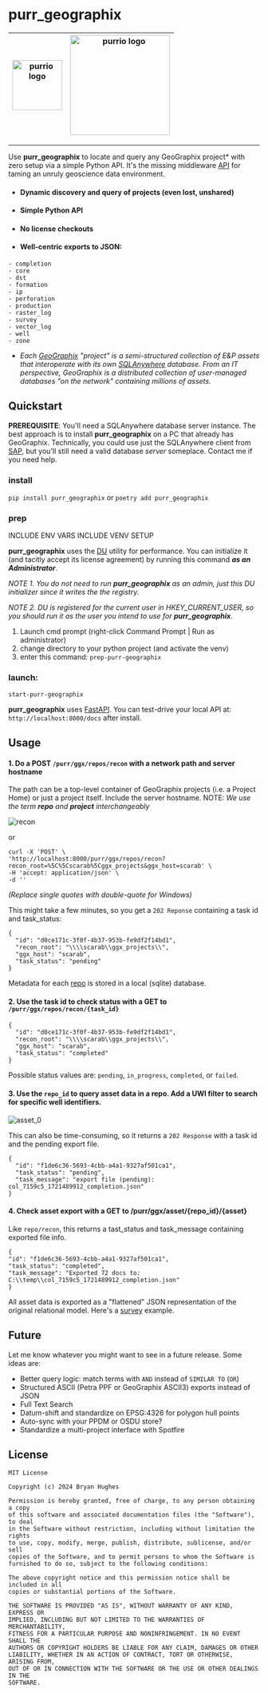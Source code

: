 # purr_geographix

<!-- <div style="display: flex; height: 85px">
    <img src="./docs/purrio.png" alt="drawing" height="85px" style="margin-right: 20px;"/>
    <img src="./docs/geographix.png" alt="drawing"/>
</div> -->

| <img src="./docs/purrio.png" alt="purrio logo" height="100"/> | <img src="./docs/geographix.png" alt="purrio logo" width="200"/>
|:--:|:--:|

---

Use **purr_geographix** to locate and query any GeoGraphix project* with zero setup via a
simple Python API. It's the missing
middleware [API](https://rbhughes.github.io/purr_geographix/) for taming an unruly
geoscience data environment.

* #### Dynamic discovery and query of projects (even lost, unshared)
* #### Simple Python API
* #### No license checkouts
* #### Well-centric exports to JSON:

```
- completion
- core
- dst
- formation
- ip
- perforation
- production
- raster_log
- survey
- vector_log
- well
- zone
```

* _Each [GeoGraphix](https://www.gverse.com/) "project" is a semi-structured collection
  of E&P assets that interoperate with its own
  [SQLAnywhere](https://www.sap.com/products/technology-platform/sql-anywhere.html)
  database. From an IT perspective, GeoGraphix is a distributed collection of
  user-managed databases "on the network" containing millions of assets._

## Quickstart

**PREREQUISITE**: You'll need a SQLAnywhere database server instance. The best
approach is to install **purr_geographix** on a PC that already has GeoGraphix.
Technically, you could use just the SQLAnywhere client
from [SAP](https://help.sap.com/docs/SAP_SQL_Anywhere), but you'll still need a valid
database _server_ someplace. Contact me if you need help.

### install

`pip install purr_geographix`
or
`poetry add purr_geographix`

### prep

INCLUDE ENV VARS
INCLUDE VENV SETUP

**purr_geographix** uses the [DU](https://learn.microsoft.com/en-us/sysinternals/downloads/du) utility for performance. You can initialize it (and tacitly accept its license agreement) by running this command ***as an Administrator***.

_NOTE 1. You do not need to run **purr_geographix** as an admin, just this DU initializer since it writes the the registry._

_NOTE 2. DU is registered for the current user in HKEY_CURRENT_USER, so you should run it as the user you intend to use for **purr_geographix**._

1. Launch cmd prompt (right-click Command Prompt | Run as administrator)
2. change directory to your python project (and activate the venv)
3. enter this command: `prep-purr-geographix`

### launch:

`start-purr-geographix`

**purr_geographix** uses [FastAPI](https://fastapi.tiangolo.com "FastAPI").
You can test-drive your local API at: `http://localhost:8000/docs` after install.

## Usage

#### 1. Do a POST `/purr/ggx/repos/recon` with a network path and server hostname

The path can be a top-level container of GeoGraphix projects (i.e. a Project Home)
or just a project itself. Include the server hostname.
NOTE: _We use the term **repo** and **project** interchangeably_

![recon](./docs/recon.png)

or

```
curl -X 'POST' \
'http://localhost:8000/purr/ggx/repos/recon?recon_root=%5C%5Cscarab%5Cggx_projects&ggx_host=scarab' \
-H 'accept: application/json' \
-d ''
```

_(Replace single quotes with double-quote for Windows)_

This might take a few minutes, so you get a `202 Reponse` containing a task id and
task_status:

```
{
  "id": "d0ce171c-3f0f-4b37-953b-fe9df2f14bd1",
  "recon_root": "\\\\scarab\\ggx_projects\\",
  "ggx_host": "scarab",
  "task_status": "pending"
}
```

Metadata for each [repo](./docs/colorado_north.json) is stored in a local (sqlite)
database.

#### 2. Use the task id to check status with a GET to `/purr/ggx/repos/recon/{task_id}`

```
{
  "id": "d0ce171c-3f0f-4b37-953b-fe9df2f14bd1",
  "recon_root": "\\\\scarab\\ggx_projects\\",
  "ggx_host": "scarab",
  "task_status": "completed"
}
```

Possible status values are: `pending`, `in_progress`, `completed`, or `failed`.

#### 3. Use the `repo_id` to query asset data in a repo. Add a UWI filter to search for specific well identifiers.

![asset_0](./docs/asset_co_0.png)

This can also be time-consuming, so it returns a `202 Response` with a task id and the
pending export file.

```
{
  "id": "f1de6c36-5693-4cbb-a4a1-9327af501ca1",
  "task_status": "pending",
  "task_message": "export file (pending): col_7159c5_1721489912_completion.json"
}
```

#### 4. Check asset export with a GET to /purr/ggx/asset/{repo_id}/{asset}

Like `repo/recon`, this returns a tast_status and task_message containing exported file
info.

```
{
"id": "f1de6c36-5693-4cbb-a4a1-9327af501ca1",
"task_status": "completed",
"task_message": "Exported 72 docs to: C:\\temp\\col_7159c5_1721489912_completion.json"
}
```

All asset data is exported as a "flattened" JSON representation of the original
relational model. Here's a [survey](./docs/survey.json) example.

## Future

Let me know whatever you might want to see in a future release. Some ideas are:

* Better query logic: match terms with `AND` instead of `SIMILAR TO` (`OR`)
* Structured ASCII (Petra PPF or GeoGraphix ASCII3) exports instead of JSON
* Full Text Search
* Datum-shift and standardize on EPSG:4326 for polygon hull points
* Auto-sync with your PPDM or OSDU store?
* Standardize a multi-project interface with Spotfire

## License

```
MIT License

Copyright (c) 2024 Bryan Hughes

Permission is hereby granted, free of charge, to any person obtaining a copy
of this software and associated documentation files (the "Software"), to deal
in the Software without restriction, including without limitation the rights
to use, copy, modify, merge, publish, distribute, sublicense, and/or sell
copies of the Software, and to permit persons to whom the Software is
furnished to do so, subject to the following conditions:

The above copyright notice and this permission notice shall be included in all
copies or substantial portions of the Software.

THE SOFTWARE IS PROVIDED "AS IS", WITHOUT WARRANTY OF ANY KIND, EXPRESS OR
IMPLIED, INCLUDING BUT NOT LIMITED TO THE WARRANTIES OF MERCHANTABILITY,
FITNESS FOR A PARTICULAR PURPOSE AND NONINFRINGEMENT. IN NO EVENT SHALL THE
AUTHORS OR COPYRIGHT HOLDERS BE LIABLE FOR ANY CLAIM, DAMAGES OR OTHER
LIABILITY, WHETHER IN AN ACTION OF CONTRACT, TORT OR OTHERWISE, ARISING FROM,
OUT OF OR IN CONNECTION WITH THE SOFTWARE OR THE USE OR OTHER DEALINGS IN THE
SOFTWARE.
```